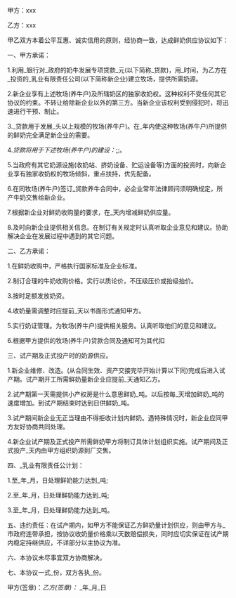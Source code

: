 
 


甲方：xxx


乙方：xxx


甲乙双方本着公平互惠、诚实信用的原则，经协商一致，达成鲜奶供应协议如下：


一、甲方承诺：


1.利用_银行对_政府的奶牛发展专项贷款_元(以下简称_贷款)，用_时间，为乙方在_投资的_乳业有限责任公司(以下简称新企业)建立牧场，提供所需奶源。


2.新企业享有上述牧场(养牛户)及所辖奶区的独家收奶权。这种权利不受任何其它协议的约束。不转让给除新企业以外的第三方。当新企业该权利受到侵犯时，将迅速进行干预、制止。


3._贷款用于发展_头以上规模的牧场(养牛户)。在_年内使这种牧场(养牛户)所提供的鲜奶完全满足新企业的需要。


4._贷款将用于下述牧场(养牛户)的建设：_;_;_。


5.当政府有其它奶源设施(收奶站、挤奶设备、贮运设备等)方面的投资时，向新企业享有独家收奶权的牧场倾斜，重点扶持，优先配备。


6.在同牧场(养牛户)签订_贷款养牛合同中，必企业常年法律顾问须明确规定，所产牛奶交售给新企业。


7.根据新企业对鲜奶收购量的要求，在_天内增减鲜奶供应量。


8.及时向新企业提供相关信息。在制订有关规定时认真听取企业意见和建议。协助解决企业在发展过程中遇到的其它问题。


二、乙方承诺：


1.在鲜奶收购中，严格执行国家标准及企业标准。


2.制订合理的牛奶收购价格。实行以质论价，不压级压价或抬级抬价。


3.按时足额发放奶资。


4.收奶量需调整时应提前_天以书面形式通知甲方。


5.实行奶证管理。为牧场(养牛户)提供相关服务。认真听取他们的意见和建议。


6.根据甲方提供的牧场(养牛户)贷款合同及通知可为其代扣


三、试产期及正式投产时的奶源供应。


1.新企业维修、改造。(从合同生效、资产交接完毕开始计算以下同)完成后进入试产期。试产期开工所需鲜奶量新企业应提前_天通知乙方。


2.试产期第一天需提供小产权房是什么意思鲜奶_吨。以后按每_天增加鲜奶_吨的速度增加。到试产期结束时达到日供鲜奶_吨。


3.试产期间新企业无正当理由不得拒收计划内鲜奶。遇特殊情况时，新企业应同甲方友好协商共同处理。


4.新企业试产期及正式投产所需鲜奶甲方将制订具体计划组织实施。试产期间及正式投产_天内由甲方组织奶源到厂交售。


四、_乳业有限责任公计划：


1.至_年_月，日处理鲜奶能力达到_吨;


2.至_年_月，日处理鲜奶能力达到_吨;


3.至_年_月，日处理鲜奶能力达到_吨。


五、违约责任：在试产期内，如甲方不能保证乙方鲜奶量计划供应，则由甲方与_市政府连带承担，按协议收奶量价格乘以天数赔偿损失，同时应切实保证在试产期内稳定持继供应，不详部分以主协议为准。


六、本协议未尽事宜双方协商解决。


七、本协议一式_份，双方各执_份。


甲方(签章)：_乙方(签章)：_ _年_月_日
 


 

 
 
 
 
 
  


  
 

  


  


  
 
 
 
 

